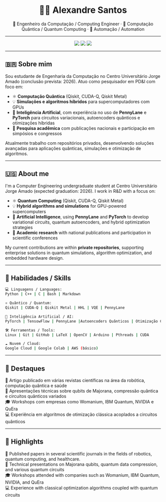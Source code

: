 
<h1 align="center">👨‍💻 Alexandre Santos</h1>
<p align="center">🚀 Engenheiro da Computação / Computing Engineer · 🧠 Computação Quântica / Quantum Computing · 🦾 Automação / Automation</p>

---

<p align="center">
  <a href="mailto:alexandreoliversan1@gmail.com"><img src="https://img.shields.io/badge/Email-D14836?style=for-the-badge&logo=gmail&logoColor=white"/></a>
  <a href="https://www.linkedin.com/in/alexandre-oliveira-a529a1241"><img src="https://img.shields.io/badge/LinkedIn-0A66C2?style=for-the-badge&logo=linkedin&logoColor=white"/></a>
  <a href="https://github.com/alexandreoliversan"><img src="https://img.shields.io/badge/GitHub-171515?style=for-the-badge&logo=github&logoColor=white"/></a>
</p>

---

## 🇧🇷 Sobre mim

Sou estudante de Engenharia da Computação no Centro Universitário Jorge Amado (conclusão prevista: 2026). Atuo como pesquisador em PD&I com foco em:

- ⚛️ **Computação Quântica** (Qiskit, CUDA-Q, Qiskit Metal)
- 💡 **Simulações e algoritmos híbridos** para supercomputadores com GPUs
- 🧠 **Inteligência Artificial**, com experiência no uso de **PennyLane** e **PyTorch** para circuitos variacionais, autoencoders quânticos e otimizações híbridas
- 🔬 **Pesquisa acadêmica** com publicações nacionais e participação em simpósios e congressos

Atualmente trabalho com repositórios privados, desenvolvendo soluções avançadas para aplicações quânticas, simulações e otimização de algoritmos.

---

## 🇺🇸 About me

I'm a Computer Engineering undergraduate student at Centro Universitário Jorge Amado (expected graduation: 2026). I work in R&D with a focus on:

- ⚛️ **Quantum Computing** (Qiskit, CUDA-Q, Qiskit Metal)
- 💡 **Hybrid algorithms and simulations** for GPU-powered supercomputers
- 🧠 **Artificial Intelligence**, using **PennyLane** and **PyTorch** to develop variational circuits, quantum autoencoders, and hybrid optimization strategies
- 🔬 **Academic research** with national publications and participation in scientific conferences

My current contributions are within **private repositories**, supporting enterprise solutions in quantum simulations, algorithm optimization, and embedded hardware design.

---

## 💼 Habilidades / Skills

```bash
💻 Linguagens / Languages:
Python | C++ | C | Bash | Markdown

⚛️ Quântico / Quantum:
Qiskit | CUDA-Q | Qiskit Metal | HHL | VQE | PennyLane

🤖 Inteligência Artificial / AI:
PyTorch | TensowFlow | PennyLane |Autoencoders Quânticos | Otimização Clássico-Quântica

🛠️ Ferramentas / Tools:
Linux | Git | GitHub | LaTeX | OpenCV | Arduino | Pthreads | CUDA

☁️ Nuvem / Cloud:
Google Cloud | Google Colab | AWS (básico)
```

---

## 🧪 Destaques

📝 Artigo publicado em várias revistas científicas na área da robótica, computação quântica e saúde  
🧠 Apresentações técnicas sobre qubits de Majorana, compressão quântica e circuitos quânticos variados  
🎓 Workshops com empresas como Womanium, IBM Quantum, NVIDIA e QuEra  
💻 Experiência em algoritmos de otimização clássica acoplados a circuitos quânticos  

---

## 🧪 Highlights

📝 Published papers in several scientific journals in the fields of robotics, quantum computing, and healthcare.  
🧠 Technical presentations on Majorana qubits, quantum data compression, and various quantum circuits  
🎓 Workshops attended with companies such as Womanium, IBM Quantum, NVIDIA, and QuEra  
💻 Experience with classical optimization algorithms coupled with quantum circuits  
